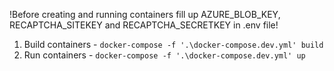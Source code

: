 !Before creating and running containers fill up AZURE_BLOB_KEY, RECAPTCHA_SITEKEY and RECAPTCHA_SECRETKEY in .env file!

1. Build containers - `docker-compose -f '.\docker-compose.dev.yml' build`
2. Run containers - `docker-compose -f '.\docker-compose.dev.yml' up`
